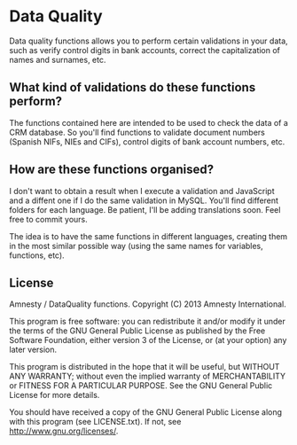 Data Quality
============

Data quality functions allows you to perform certain validations in your data, such as verify control digits in bank accounts, correct the capitalization of names and surnames, etc.

What kind of validations do these functions perform?
----------------------------------------------------

The functions contained here are intended to be used to check the data of a CRM database. So you'll find functions to validate document numbers (Spanish NIFs, NIEs and CIFs), control digits of bank account numbers, etc.

How are these functions organised?
----------------------------------

I don't want to obtain a result when I execute a validation and JavaScript and a diffent one if I do the same validation in MySQL. You'll find different folders for each language. Be patient, I'll be adding translations soon. Feel free to commit yours.

The idea is to have the same functions in different languages, creating them in the most similar possible way (using the same names for variables, functions, etc).

License
-------

Amnesty / DataQuality functions. Copyright (C) 2013 Amnesty International.

This program is free software: you can redistribute it and/or modify it under the terms of the GNU General Public License as published by the Free Software Foundation, either version 3 of the License, or (at your option) any later version.

This program is distributed in the hope that it will be useful, but WITHOUT ANY WARRANTY; without even the implied warranty of MERCHANTABILITY or FITNESS FOR A PARTICULAR PURPOSE. See the GNU General Public License for more details.

You should have received a copy of the GNU General Public License along with this program (see LICENSE.txt). If not, see http://www.gnu.org/licenses/.
